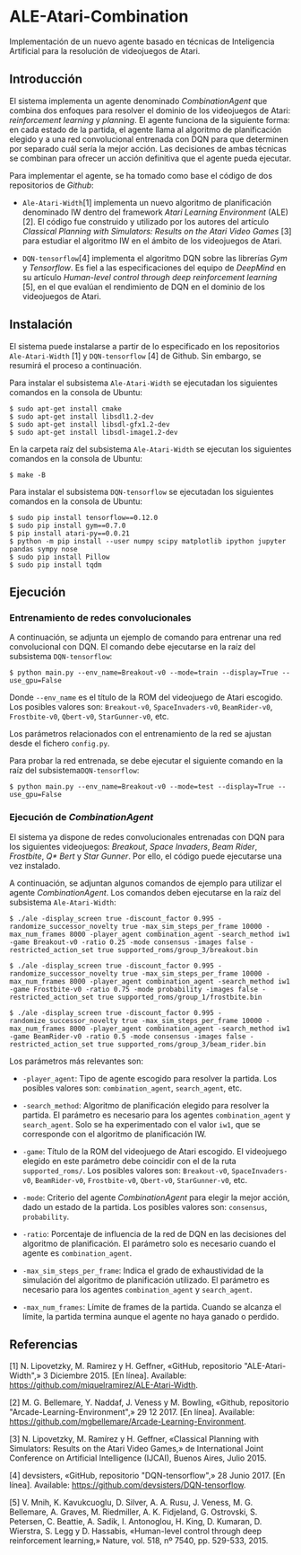 # ALE-Atari-Combination

Implementación de un nuevo agente basado en técnicas de Inteligencia Artificial para la resolución de videojuegos de Atari.


## Introducción

El sistema implementa un agente denominado *CombinationAgent* que combina dos enfoques para resolver el dominio de los videojuegos de Atari: *reinforcement learning* y *planning*. El agente funciona de la siguiente forma: en cada estado de la partida, el agente llama al algoritmo de planificación elegido y a una red convolucional entrenada con DQN para que determinen por separado cuál sería la mejor acción. Las decisiones de ambas técnicas se combinan para ofrecer un acción definitiva que el agente pueda ejecutar.

Para implementar el agente, se ha tomado como base el código de dos repositorios de *Github*:

- `Ale-Atari-Width`[1] implementa un nuevo algoritmo de planificación denominado IW dentro del framework *Atari Learning Environment* (ALE) [2]. El código fue construido y utilizado por los autores del artículo *Classical Planning with Simulators: Results on the Atari Video Games* [3] para estudiar el algoritmo IW en el ámbito de los videojuegos de Atari.

- `DQN-tensorflow`[4] implementa el algoritmo DQN sobre las librerías *Gym* y *Tensorflow*. Es fiel a las especificaciones del equipo de *DeepMind* en su artículo *Human-level control through deep reinforcement learning* [5], en el que evalúan el rendimiento de DQN en el dominio de los videojuegos de Atari.

## Instalación

El sistema puede instalarse a partir de lo especificado en los repositorios `Ale-Atari-Width` [1] y `DQN-tensorflow` [4] de Github. Sin embargo, se resumirá el proceso a continuación.

Para instalar el subsistema `Ale-Atari-Width` se ejecutadan los siguientes comandos en la consola de Ubuntu:
    
    $ sudo apt-get install cmake
    $ sudo apt-get install libsdl1.2-dev
    $ sudo apt-get install libsdl-gfx1.2-dev
    $ sudo apt-get install libsdl-image1.2-dev 
    
En la carpeta raíz del subsistema `Ale-Atari-Width` se ejecutan los siguientes comandos en la consola de Ubuntu:

    $ make -B

Para instalar el subsistema `DQN-tensorflow` se ejecutadan los siguientes comandos en la consola de Ubuntu:

    $ sudo pip install tensorflow==0.12.0
    $ sudo pip install gym==0.7.0
    $ pip install atari-py==0.0.21
    $ python -m pip install --user numpy scipy matplotlib ipython jupyter pandas sympy nose
    $ sudo pip install Pillow
    $ sudo pip install tqdm

## Ejecución

### Entrenamiento de redes convolucionales

A continuación, se adjunta un ejemplo de comando para entrenar una red convolucional con DQN. El comando debe ejecutarse en la raíz del subsistema `DQN-tensorflow`:

    $ python main.py --env_name=Breakout-v0 --mode=train --display=True --use_gpu=False

Donde `--env_name` es el título de la ROM del videojuego de Atari escogido. Los posibles valores son: `Breakout-v0`, `SpaceInvaders-v0`, `BeamRider-v0`, `Frostbite-v0`, `Qbert-v0`, `StarGunner-v0`, etc.

Los parámetros relacionados con el entrenamiento de la red se ajustan desde el fichero `config.py`.

Para probar la red entrenada, se debe ejecutar el siguiente comando en la raíz del subsistema`DQN-tensorflow`:

    $ python main.py --env_name=Breakout-v0 --mode=test --display=True --use_gpu=False

### Ejecución de *CombinationAgent*

El sistema ya dispone de redes convolucionales entrenadas con DQN para los siguientes videojuegos: *Breakout*, *Space Invaders*, *Beam Rider*, *Frostbite*, *Q\* Bert* y *Star Gunner*. Por ello, el código puede ejecutarse una vez instalado.

A continuación, se adjuntan algunos comandos de ejemplo para utilizar el agente *CombinationAgent*. Los comandos deben ejecutarse en la raíz del subsistema `Ale-Atari-Width`:

    $ ./ale -display_screen true -discount_factor 0.995 -randomize_successor_novelty true -max_sim_steps_per_frame 10000 -max_num_frames 8000 -player_agent combination_agent -search_method iw1 -game Breakout-v0 -ratio 0.25 -mode consensus -images false -restricted_action_set true supported_roms/group_3/breakout.bin
    
    $ ./ale -display_screen true -discount_factor 0.995 -randomize_successor_novelty true -max_sim_steps_per_frame 10000 -max_num_frames 8000 -player_agent combination_agent -search_method iw1 -game Frostbite-v0 -ratio 0.75 -mode probability -images false -restricted_action_set true supported_roms/group_1/frostbite.bin
    
    $ ./ale -display_screen true -discount_factor 0.995 -randomize_successor_novelty true -max_sim_steps_per_frame 10000 -max_num_frames 8000 -player_agent combination_agent -search_method iw1 -game BeamRider-v0 -ratio 0.5 -mode consensus -images false -restricted_action_set true supported_roms/group_3/beam_rider.bin

Los parámetros más relevantes son:

- `-player_agent`: Tipo de agente escogido para resolver la partida. Los posibles valores son: `combination_agent`, `search_agent`, etc.

- `-search_method`: Algoritmo de planificación elegido para resolver la partida. El parámetro es necesario para los agentes `combination_agent` y `search_agent`. Solo se ha experimentado con el valor `iw1`, que se corresponde con el algoritmo de planificación IW.

- `-game`: Título de la ROM del videojuego de Atari escogido. El videojuego elegido en este parámetro debe coincidir con el de la ruta `supported_roms/`. Los posibles valores son: `Breakout-v0`, `SpaceInvaders-v0`, `BeamRider-v0`, `Frostbite-v0`, `Qbert-v0`, `StarGunner-v0`, etc.

- `-mode`: Criterio del agente *CombinationAgent* para elegir la mejor acción, dado un estado de la partida. Los posibles valores son: `consensus`, `probability`.

- `-ratio`: Porcentaje de influencia de la red de DQN en las decisiones del algoritmo de planificación. El parámetro solo es necesario cuando el agente es `combination_agent`.

- `-max_sim_steps_per_frame`: Indica el grado de exhaustividad de la simulación del algoritmo de planificación utilizado. El parámetro es necesario para los agentes `combination_agent` y `search_agent`.

- `-max_num_frames`: Límite de frames de la partida. Cuando se alcanza el límite, la partida termina aunque el agente no haya ganado o perdido.


## Referencias

[1] N. Lipovetzky, M. Ramirez y H. Geffner, «GitHub, repositorio "ALE-Atari-Width",» 3 Diciembre 2015. [En línea]. Available: https://github.com/miquelramirez/ALE-Atari-Width.

[2] M. G. Bellemare, Y. Naddaf, J. Veness y M. Bowling, «Github, repositorio "Arcade-Learning-Environment",» 29 12 2017. [En línea]. Available: https://github.com/mgbellemare/Arcade-Learning-Environment.

[3] N. Lipovetzky, M. Ramírez y H. Geffner, «Classical Planning with Simulators: Results on the Atari Video Games,» de International Joint Conference on Artificial Intelligence (IJCAI), Buenos Aires, Julio 2015. 

[4] devsisters, «GitHub, repositorio "DQN-tensorflow",» 28 Junio 2017. [En línea]. Available: https://github.com/devsisters/DQN-tensorflow.

[5] V. Mnih, K. Kavukcuoglu, D. Silver, A. A. Rusu, J. Veness, M. G. Bellemare, A. Graves, M. Riedmiller, A. K. Fidjeland, G. Ostrovski, S. Petersen, C. Beattie, A. Sadik, I. Antonoglou, H. King, D. Kumaran, D. Wierstra, S. Legg y D. Hassabis, «Human-level control through deep reinforcement learning,» Nature, vol. 518, nº 7540, pp. 529-533, 2015. 

